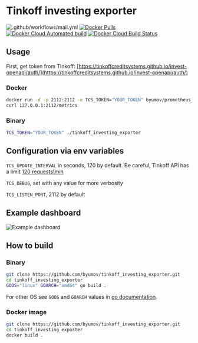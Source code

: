 # Tinkoff investing exporter

![.github/workflows/mail.yml](https://github.com/byumov/tinkoff_investing_exporter/workflows/.github/workflows/mail.yml/badge.svg)
[![Docker Pulls](https://img.shields.io/docker/pulls/byumov/tinkoff_investing_exporter.svg)](https://hub.docker.com/r/byumov/tinkoff_investing_exporter)
[![Docker Cloud Automated build](https://img.shields.io/docker/cloud/automated/byumov/tinkoff_investing_exporter.svg)](https://hub.docker.com/r/byumov/tinkoff_investing_exporter/builds)
[![Docker Cloud Build Status](https://img.shields.io/docker/cloud/build/byumov/tinkoff_investing_exporter.svg)](https://hub.docker.com/r/byumov/tinkoff_investing_exporter/builds)

## Usage

First, get token from Tinkoff: [https://tinkoffcreditsystems.github.io/invest-openapi/auth/](https://tinkoffcreditsystems.github.io/invest-openapi/auth/)

### Docker

```bash
docker run -d -p 2112:2112 -e TCS_TOKEN="YOUR_TOKEN" byumov/prometheus_tcs
curl 127.0.0.1:2112/metrics
```

### Binary

```bash
TCS_TOKEN="YOUR_TOKEN" ./tinkoff_investing_exporter
```

## Configuration via env variables

`TCS_UPDATE_INTERVAL` in seconds, 120 by default. Be careful, Tinkoff API has a limit [120 requests\min](https://tinkoffcreditsystems.github.io/invest-openapi/rest/)

`TCS_DEBUG`, set with any value for more verbosity

`TCS_LISTEN_PORT`, 2112 by default


## Example dashboard

![Example dashboard](https://i.imgur.com/ixBQmug.png)

## How to build

### Binary

```bash
git clone https://github.com/byumov/tinkoff_investing_exporter.git
cd tinkoff_investing_exporter
GOOS="linux" GOARCH="amd64" go build .
```

For other OS see `GOOS` and `GOARCH` values in [go documentation](https://golang.org/doc/install/source#environment).

### Docker image

```bash
git clone https://github.com/byumov/tinkoff_investing_exporter.git
cd tinkoff_investing_exporter
docker build .
```

